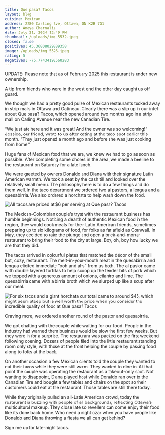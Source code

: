 ```yaml
---
title: Que pasa? Tacos
layout: blog
cuisine: Mexican
address: 2280 Carling Ave, Ottawa, ON K2B 7G1
author: Ameya Charnalia
date: July 21, 2024 12:49 PM
thumbnail: /uploads/img_5532.jpeg
closed: false
positives: 45.36808029289358
image: /uploads/img_5526.jpeg
rating: 5
negatives: -75.77434192560283
---
```

UPDATE: Please note that as of February 2025 this restaurant is under new ownership.

A tip from friends who were in the west end the other day caught us off guard.

We thought we had a pretty good pulse of Mexican restaurants tucked away in strip malls in Ottawa and Gatineau. Clearly there was a slip up in our intel about Que pasa? Tacos, which opened around two months ago in a strip mall on Carling Avenue near the new Canadian Tire.

“We just ate here and it was great! And the owner was so welcoming!” Jessica, our friend, wrote to us after eating at the taco spot earlier this month. “They just opened a month ago and before she was just cooking from home.” 

Huge fans of Mexican food that we are, we knew we had to go as soon as possible. After completing some chores in the area, we made a beeline to the restaurant on Saturday for a late lunch.

We were greeted by owners Donaldo and Diana with their signature Latin American warmth. We took a seat by the cash till and looked over the relatively small menu. The philosophy here is to do a few things and do them well. In the taco department we ordered two al pastors, a lengua and a quesabirria. We also ordered a horchata to help wash down the food.

![All tacos are priced at $6 per serving at Que pasa? Tacos](/uploads/img_5532.jpeg "Que pasa? Tacos al pastor")

The Mexican-Colombian couple’s tryst with the restaurant business has humble beginnings. Noticing a dearth of authentic Mexican food in the region, they would cook meals for their Latin American friends, sometimes preparing up to six kilograms of food, for folks as far afield as Cornwall. In May, they decided to take the plunge and open a brick-and-mortar restaurant to bring their food to the city at large. Boy, oh, boy how lucky we are that they did. 

The tacos arrived in colourful plates that matched the décor of the small but, cozy, restaurant. The melt-in-your-mouth meat in the quesabirria and lengua elicited immediate “ooh and ahs” from us both. The al pastor came with double layered tortillas to help scoop up the tender bits of pork which we topped with a generous amount of onions, cilantro and lime. The quesabirria came with a birria broth which we slurped up like a soup after our meal. 

![For six tacos and a giant horchata our total came to around $45, which might seem steep but is well worth the price when you consider the incredible quality of food at Que pasa? Tacos](/uploads/img_5534.jpeg "Que pasa? Tacos quesabirria")

Craving more, we ordered another round of the pastor and quesabirria. 

We got chatting with the couple while waiting for our food. People in the industry had warned them business would be slow the first few weeks. But they were in for a surprise. The restaurant was packed on the first weekend following opening. Dozens of people filed into the little restaurant standing room only style, with those at the front helping the couple by passing food along to folks at the back. 

On another occasion a few Mexican clients told the couple they wanted to eat their tacos while they were still warm. They wanted to dine in. At that point the couple was operating the restaurant as a takeout-only spot. Not wanting to disappoint, Diana played host while Donaldo ran over to the Canadian Tire and bought a few tables and chairs on the spot so their customers could eat at the restaurant. Those tables are still there today.

While they originally pulled an all-Latin American crowd, today the restaurant is buzzing with people of all backgrounds, reflecting Ottawa’s multicultural makeup. They close late so revellers can come enjoy their food like its done back home. Who need a night czar when you have people like Donaldo and Diana throwing a fiesta we all can get behind? 

Sign me up for late-night tacos.